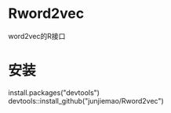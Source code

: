 # Rword2vec
word2vec的R接口

# 安装
install.packages("devtools")
devtools::install_github("junjiemao/Rword2vec")


